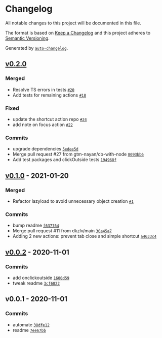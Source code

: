 # Changelog

All notable changes to this project will be documented in this file.

The format is based on [Keep a Changelog](https://keepachangelog.com/en/1.0.0/)
and this project adheres to [Semantic Versioning](https://semver.org/spec/v2.0.0.html).

Generated by [`auto-changelog`](https://github.com/CookPete/auto-changelog).

## [v0.2.0](https://github.com/sw-yx/svelte-actions/compare/v0.1.0...v0.2.0)

### Merged

- Resolve TS errors in tests [`#20`](https://github.com/sw-yx/svelte-actions/pull/20)
- Add tests for remaining actions [`#18`](https://github.com/sw-yx/svelte-actions/pull/18)

### Fixed

- update the shortcut action repo [`#24`](https://github.com/sw-yx/svelte-actions/issues/24)
- add note on focus action [`#22`](https://github.com/sw-yx/svelte-actions/issues/22)

### Commits

- upgrade dependencies [`5edee5d`](https://github.com/sw-yx/svelte-actions/commit/5edee5db6b941de592ddf38a056988b5a0c64433)
- Merge pull request #27 from gtm-nayan/cb-with-node [`8093bb6`](https://github.com/sw-yx/svelte-actions/commit/8093bb66cd296f1edc9d1929e4a110ad511ede18)
- Add test packages and clickOutside tests [`194968f`](https://github.com/sw-yx/svelte-actions/commit/194968f3bd27cf9a7574de4e2e42dab6a224c59c)

## [v0.1.0](https://github.com/sw-yx/svelte-actions/compare/v0.0.2...v0.1.0) - 2021-01-20

### Merged

- Refactor lazyload to avoid unnecessary object creation [`#1`](https://github.com/sw-yx/svelte-actions/pull/1)

### Commits

- bump readme [`f637764`](https://github.com/sw-yx/svelte-actions/commit/f6377642188a1db929a547c253c34838982950dc)
- Merge pull request #11 from dkzlv/main [`30a45a7`](https://github.com/sw-yx/svelte-actions/commit/30a45a767fa4a7153675fd7e661adc365d4f7263)
- Adding 2 new actions: prevent tab close and simple shortcut [`a4633c4`](https://github.com/sw-yx/svelte-actions/commit/a4633c458b6e96170e2f1eaa6c4a99f8965e27d6)

## [v0.0.2](https://github.com/sw-yx/svelte-actions/compare/v0.0.1...v0.0.2) - 2020-11-01

### Commits

- add onclickoutside [`1600d59`](https://github.com/sw-yx/svelte-actions/commit/1600d59327258fd011fcd1a7c50cd4b6f7be129f)
- tweak readme [`3cf6822`](https://github.com/sw-yx/svelte-actions/commit/3cf6822f754492ef5da3d5a8ebda98b9bde8222e)

## v0.0.1 - 2020-11-01

### Commits

- automate [`38dfe12`](https://github.com/sw-yx/svelte-actions/commit/38dfe12039ecc27e495e4eb1adb0e69de7cc98f0)
- readme [`7ee67bb`](https://github.com/sw-yx/svelte-actions/commit/7ee67bbcd7f484cf2610cbff5406fd711bf00779)
